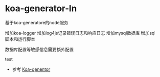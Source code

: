 # koa-generator-ln
基于koa-generatore的node服务

增加koa-logger
增加log4js记录错误日志和响应日志
增加mysql数据库
增加sql脚本和运行脚本

数据库配置等敏感信息需要额外配置

test


- 参考 [Koa-genentor](https://chenshenhai.github.io/koa2-note/)

